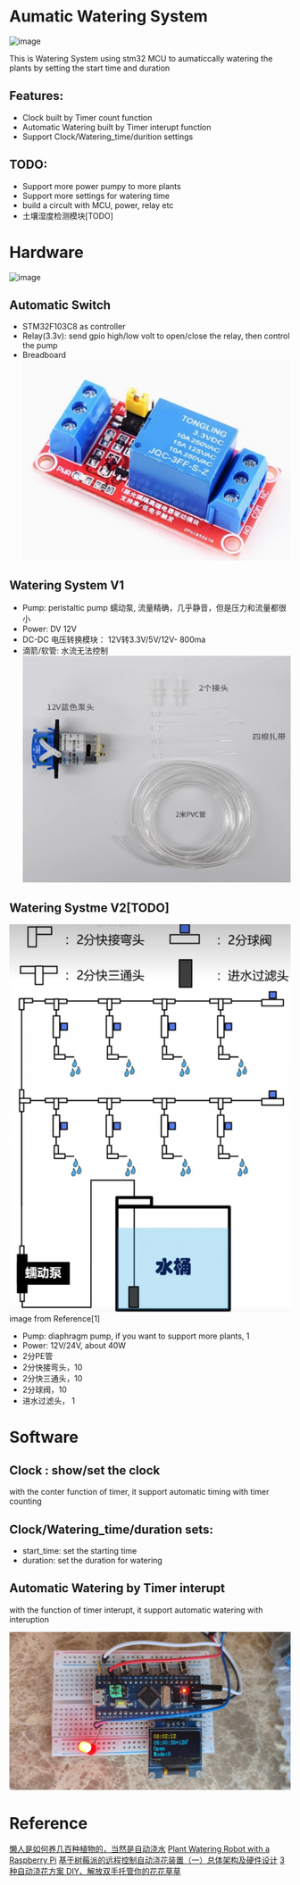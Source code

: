 # Aumatic Watering System

![image](./images/aumatic_watering_system_02.jpg)

This is  Watering System using stm32 MCU to aumaticcally watering the plants by setting the start time and duration

## Features:

- Clock built by Timer count function
- Automatic Watering built by Timer interupt function
- Support Clock/Watering_time/durition settings


## TODO:

- Support more power pumpy to more plants
- Support more settings for watering time
- build a circult with MCU, power, relay etc
- 土壤湿度检测模块[TODO]



# Hardware

![image](./images/aumatic_watering_system_01.jpg)

## Automatic Switch

- STM32F103C8 as controller
- Relay(3.3v): send gpio high/low volt to open/close the relay, then control the pump
- Breadboard
![image](./images/relay_3.3v_one_line.png)

## Watering System V1

- Pump:  peristaltic pump 蠕动泵, 流量精确，几乎静音，但是压力和流量都很小 
- Power: DV 12V 
- DC-DC 电压转换模块： 12V转3.3V/5V/12V- 800ma
- 滴箭/软管:  水流无法控制
![image](./images/Peristaltic%20Pump.png)

## Watering Systme V2[TODO]

![image](./images/watering_system_v2.png)
image from Reference[1]

- Pump: diaphragm pump, if you want to support more plants, 1
- Power:  12V/24V, about 40W
- 2分PE管
- 2分快接弯头，10
- 2分快三通头，10  
- 2分球阀，10
- 进水过滤头， 1


# Software

## Clock : show/set the clock

with the conter function of timer, it support automatic timing with timer counting

## Clock/Watering_time/duration sets:

- start_time: set the starting time
- duration:  set the duration for watering

## Automatic Watering by Timer interupt

with the function of timer interupt, it support automatic watering with interuption

![image](./images/aumatic_watering_screen.jpg)

# Reference

[懒人是如何养几百种植物的，当然是自动浇水](https://www.bilibili.com/video/BV1XB42167x3/?spm_id_from=333.337.search-card.all.click&vd_source=b3d4057adb36b9b243dc8d7a6fc41295)
[Plant Watering Robot with a Raspberry Pi](https://docs.viam.com/tutorials/projects/make-a-plant-watering-robot/)
[基于树莓派的远程控制自动浇花装置（一）总体架构及硬件设计](https://www.bilibili.com/read/cv19718999/)
[3种自动浇花方案 DIY、解放双手托管你的花花草草](https://zhuanlan.zhihu.com/p/225813647)